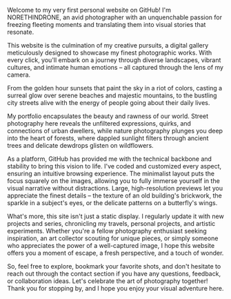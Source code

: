 Welcome to my very first personal website on GitHub! I'm NORETHINDRONE, an avid photographer with an unquenchable passion for freezing fleeting moments and translating them into visual stories that resonate.

This website is the culmination of my creative pursuits, a digital gallery meticulously designed to showcase my finest photographic works.
With every click, you'll embark on a journey through diverse landscapes, vibrant cultures, and intimate human emotions – all captured through the lens of my camera.

From the golden hour sunsets that paint the sky in a riot of colors, 
casting a surreal glow over serene beaches and majestic mountains, 
to the bustling city streets alive with the energy of people going about their daily lives.

My portfolio encapsulates the beauty and rawness of our world. Street photography here reveals the unfiltered expressions, quirks, and connections of urban dwellers,
while nature photography plunges you deep into the heart of forests, where dappled sunlight filters through ancient trees and delicate dewdrops glisten on wildflowers.

As a platform, GitHub has provided me with the technical backbone and stability to bring this vision to life. I've coded and customized every aspect, ensuring an intuitive browsing experience. 
The minimalist layout puts the focus squarely on the images, allowing you to fully immerse yourself in the visual narrative without distractions.
Large, high-resolution previews let you appreciate the finest details – the texture of an old building's brickwork, the sparkle in a subject's eyes, or the delicate patterns on a butterfly's wings.

What's more, this site isn't just a static display. I regularly update it with new projects and series, chronicling my travels, personal projects, and artistic experiments.
Whether you're a fellow photography enthusiast seeking inspiration, 
an art collector scouting for unique pieces, 
or simply someone who appreciates the power of a well-captured image, I hope this website offers you a moment of escape, a fresh perspective, and a touch of wonder.

So, feel free to explore, bookmark your favorite shots, and don't hesitate to reach out through the contact section if you have any questions, feedback, or collaboration ideas. 
Let's celebrate the art of photography together! Thank you for stopping by, and I hope you enjoy your visual adventure here.
